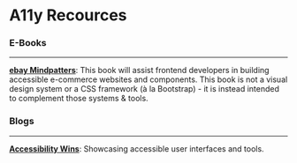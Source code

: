 # A11y Recources

### E-Books
---
**[ebay Mindpatters](https://ebay.gitbooks.io/mindpatterns/content/)**: This book will assist frontend developers in building accessible e-commerce websites and components.
This book is not a visual design system or a CSS framework (à la Bootstrap) - it is instead intended to complement those systems & tools.

### Blogs
---
**[Accessibility Wins](https://a11ywins.tumblr.com/)**: Showcasing accessible user interfaces and tools.
